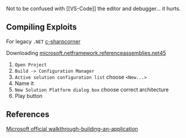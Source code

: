 Not to be confused with [[VS-Code]] the editor and debugger... it hurts.

## Compiling Exploits

For legacy `.NET` [c-sharpcorner](https://www.c-sharpcorner.com/article/open-legacy-projects-4-5-framework-in-visual-studio-2022/)

Downloading [microsoft.netframework.referenceassemblies.net45](https://www.nuget.org/packages/microsoft.netframework.referenceassemblies.net45)

1. `Open Project`
1. `Build -> Configuration Manager`
1. `Active solution configuration list` choose `<New...>` 
1. Name it
1. `New Solution Platform dialog box` choose correct architecture
1. Play button

## References

[Microsoft official walkthrough-building-an-application](https://learn.microsoft.com/en-us/visualstudio/ide/walkthrough-building-an-application?view=vs-2022)